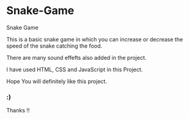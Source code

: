 # Snake-Game

Snake Game

This is a basic snake game in which you can increase or decrease the speed of the snake catching the food.

There are many sound effefts also added in the project.

I have used HTML, CSS and JavaScript in this Project.

Hope You will definitely like this project.

### :)

Thanks !!


